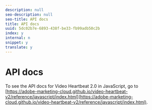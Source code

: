 ```yaml
---
description: null
seo-description: null
seo-title: API docs
title: API docs
uuid: 5dc02b7e-6893-438f-be33-fb99adb50c2b
index: y
internal: n
snippet: y
translate: y
---
```


# API docs

To see the API docs for Video Heartbeat 2.0 in JavaScript, go to [https://adobe-marketing-cloud.github.io/video-heartbeat-v2/reference/javascript/index.html](https://adobe-marketing-cloud.github.io/video-heartbeat-v2/reference/javascript/index.html). 
